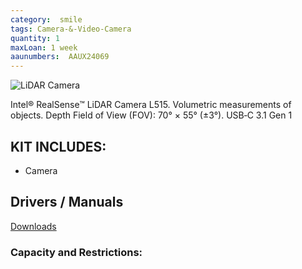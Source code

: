 ```yaml
---
category:  smile
tags: Camera-&-Video-Camera
quantity: 1
maxLoan: 1 week
aaunumbers:  AAUX24069
---
```

![LiDAR Camera](https://www.intelrealsense.com/wp-content/uploads/2019/12/lidar_camera_gallery_6-300x214.jpg)

Intel® RealSense™ LiDAR Camera L515. Volumetric measurements of objects. Depth Field of View (FOV): 70° × 55° (±3°). USB‑C 3.1 Gen 1
## KIT INCLUDES:
-  Camera

## Drivers / Manuals
[Downloads](https://www.intelrealsense.com/lidar-camera-l515/)



### Capacity and Restrictions:
